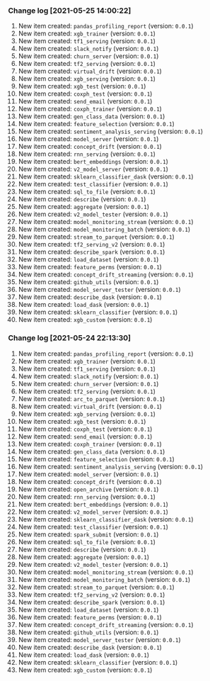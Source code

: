 ### Change log [2021-05-25 14:00:22]
1. New item created: `pandas_profiling_report` (version: `0.0.1`)
2. New item created: `xgb_trainer` (version: `0.0.1`)
3. New item created: `tf1_serving` (version: `0.0.1`)
4. New item created: `slack_notify` (version: `0.0.1`)
5. New item created: `churn_server` (version: `0.0.1`)
6. New item created: `tf2_serving` (version: `0.0.1`)
7. New item created: `virtual_drift` (version: `0.0.1`)
8. New item created: `xgb_serving` (version: `0.0.1`)
9. New item created: `xgb_test` (version: `0.0.1`)
10. New item created: `coxph_test` (version: `0.0.1`)
11. New item created: `send_email` (version: `0.0.1`)
12. New item created: `coxph_trainer` (version: `0.0.1`)
13. New item created: `gen_class_data` (version: `0.0.1`)
14. New item created: `feature_selection` (version: `0.0.1`)
15. New item created: `sentiment_analysis_serving` (version: `0.0.1`)
16. New item created: `model_server` (version: `0.0.1`)
17. New item created: `concept_drift` (version: `0.0.1`)
18. New item created: `rnn_serving` (version: `0.0.1`)
19. New item created: `bert_embeddings` (version: `0.0.1`)
20. New item created: `v2_model_server` (version: `0.0.1`)
21. New item created: `sklearn_classifier_dask` (version: `0.0.1`)
22. New item created: `test_classifier` (version: `0.0.1`)
23. New item created: `sql_to_file` (version: `0.0.1`)
24. New item created: `describe` (version: `0.0.1`)
25. New item created: `aggregate` (version: `0.0.1`)
26. New item created: `v2_model_tester` (version: `0.0.1`)
27. New item created: `model_monitoring_stream` (version: `0.0.1`)
28. New item created: `model_monitoring_batch` (version: `0.0.1`)
29. New item created: `stream_to_parquet` (version: `0.0.1`)
30. New item created: `tf2_serving_v2` (version: `0.0.1`)
31. New item created: `describe_spark` (version: `0.0.1`)
32. New item created: `load_dataset` (version: `0.0.1`)
33. New item created: `feature_perms` (version: `0.0.1`)
34. New item created: `concept_drift_streaming` (version: `0.0.1`)
35. New item created: `github_utils` (version: `0.0.1`)
36. New item created: `model_server_tester` (version: `0.0.1`)
37. New item created: `describe_dask` (version: `0.0.1`)
38. New item created: `load_dask` (version: `0.0.1`)
39. New item created: `sklearn_classifier` (version: `0.0.1`)
40. New item created: `xgb_custom` (version: `0.0.1`)

### Change log [2021-05-24 22:13:30]
1. New item created: `pandas_profiling_report` (version: `0.0.1`)
2. New item created: `xgb_trainer` (version: `0.0.1`)
3. New item created: `tf1_serving` (version: `0.0.1`)
4. New item created: `slack_notify` (version: `0.0.1`)
5. New item created: `churn_server` (version: `0.0.1`)
6. New item created: `tf2_serving` (version: `0.0.1`)
7. New item created: `arc_to_parquet` (version: `0.0.1`)
8. New item created: `virtual_drift` (version: `0.0.1`)
9. New item created: `xgb_serving` (version: `0.0.1`)
10. New item created: `xgb_test` (version: `0.0.1`)
11. New item created: `coxph_test` (version: `0.0.1`)
12. New item created: `send_email` (version: `0.0.1`)
13. New item created: `coxph_trainer` (version: `0.0.1`)
14. New item created: `gen_class_data` (version: `0.0.1`)
15. New item created: `feature_selection` (version: `0.0.1`)
16. New item created: `sentiment_analysis_serving` (version: `0.0.1`)
17. New item created: `model_server` (version: `0.0.1`)
18. New item created: `concept_drift` (version: `0.0.1`)
19. New item created: `open_archive` (version: `0.0.1`)
20. New item created: `rnn_serving` (version: `0.0.1`)
21. New item created: `bert_embeddings` (version: `0.0.1`)
22. New item created: `v2_model_server` (version: `0.0.1`)
23. New item created: `sklearn_classifier_dask` (version: `0.0.1`)
24. New item created: `test_classifier` (version: `0.0.1`)
25. New item created: `spark_submit` (version: `0.0.1`)
26. New item created: `sql_to_file` (version: `0.0.1`)
27. New item created: `describe` (version: `0.0.1`)
28. New item created: `aggregate` (version: `0.0.1`)
29. New item created: `v2_model_tester` (version: `0.0.1`)
30. New item created: `model_monitoring_stream` (version: `0.0.1`)
31. New item created: `model_monitoring_batch` (version: `0.0.1`)
32. New item created: `stream_to_parquet` (version: `0.0.1`)
33. New item created: `tf2_serving_v2` (version: `0.0.1`)
34. New item created: `describe_spark` (version: `0.0.1`)
35. New item created: `load_dataset` (version: `0.0.1`)
36. New item created: `feature_perms` (version: `0.0.1`)
37. New item created: `concept_drift_streaming` (version: `0.0.1`)
38. New item created: `github_utils` (version: `0.0.1`)
39. New item created: `model_server_tester` (version: `0.0.1`)
40. New item created: `describe_dask` (version: `0.0.1`)
41. New item created: `load_dask` (version: `0.0.1`)
42. New item created: `sklearn_classifier` (version: `0.0.1`)
43. New item created: `xgb_custom` (version: `0.0.1`)

